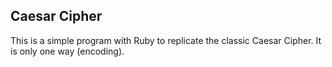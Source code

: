 ## Caesar Cipher
This is a simple program with Ruby to replicate the classic Caesar Cipher. It is only one way (encoding).
